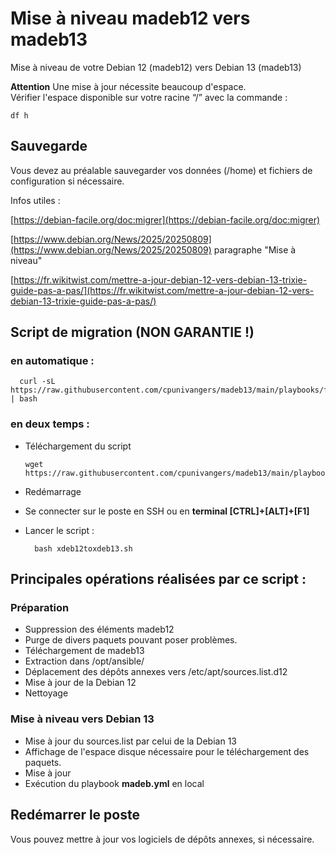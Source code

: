 # Mise à niveau madeb12 vers madeb13

Mise à niveau de votre Debian 12 (madeb12) vers Debian 13 (madeb13)  

**Attention** Une mise à jour nécessite beaucoup d'espace.  
Vérifier l'espace disponible sur votre racine “/” avec la commande :  

	df h

## Sauvegarde

Vous devez au préalable sauvegarder vos données (/home) et fichiers de configuration si nécessaire.

Infos utiles :

[https://debian-facile.org/doc:migrer](https://debian-facile.org/doc:migrer)

[https://www.debian.org/News/2025/20250809](https://www.debian.org/News/2025/20250809) paragraphe "Mise à niveau"

[https://fr.wikitwist.com/mettre-a-jour-debian-12-vers-debian-13-trixie-guide-pas-a-pas/](https://fr.wikitwist.com/mettre-a-jour-debian-12-vers-debian-13-trixie-guide-pas-a-pas/)

## Script de migration (NON GARANTIE !)

### en automatique :

      curl -sL https://raw.githubusercontent.com/cpunivangers/madeb13/main/playbooks/files/Divers/xdeb12toxdeb13.sh | bash

### en deux temps :

- Téléchargement du script

      wget https://raw.githubusercontent.com/cpunivangers/madeb13/main/playbooks/files/Divers/xdeb12toxdeb13.sh

- Redémarrage
- Se connecter sur le poste en SSH ou en **terminal [CTRL]+[ALT]+[F1]**
- Lancer le script :

		bash xdeb12toxdeb13.sh

## Principales opérations réalisées par ce script :

### Préparation

- Suppression des éléments madeb12
- Purge de divers paquets pouvant poser problèmes.
- Téléchargement de madeb13
- Extraction dans /opt/ansible/
- Déplacement des dépôts annexes vers /etc/apt/sources.list.d12
- Mise à jour de la Debian 12
- Nettoyage

### Mise à niveau vers Debian 13

- Mise à jour du sources.list par celui de la Debian 13
- Affichage de l'espace disque nécessaire pour le téléchargement des paquets.
- Mise à jour
- Exécution du playbook **madeb.yml** en local

## Redémarrer le poste

Vous pouvez mettre à jour vos logiciels de dépôts annexes, si nécessaire.

